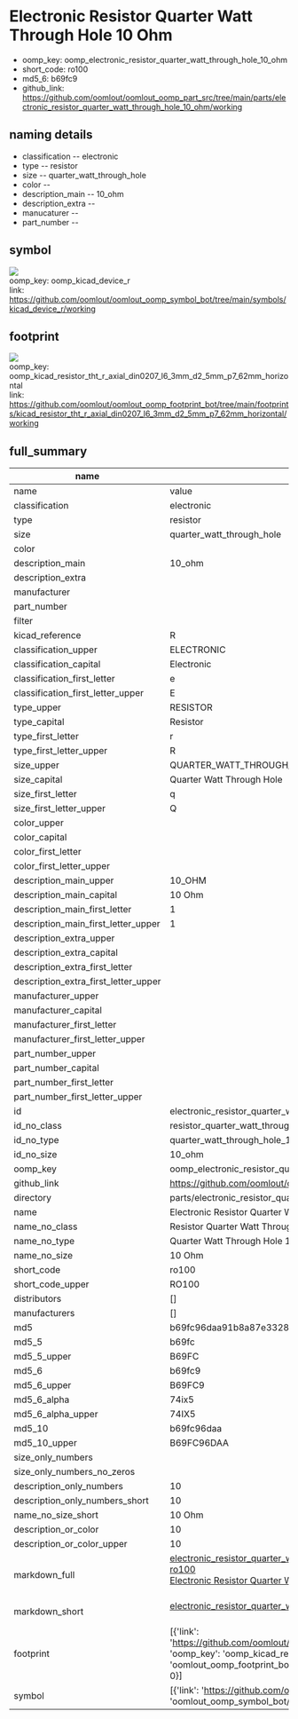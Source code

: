 # Electronic Resistor Quarter Watt Through Hole 10 Ohm

  
* oomp_key: oomp_electronic_resistor_quarter_watt_through_hole_10_ohm 
* short_code: ro100
* md5_6: b69fc9  
* github_link: https://github.com/oomlout/oomlout_oomp_part_src/tree/main/parts/electronic_resistor_quarter_watt_through_hole_10_ohm/working  
## naming details
* classification -- electronic
* type -- resistor
* size -- quarter_watt_through_hole
* color -- 
* description_main -- 10_ohm
* description_extra -- 
* manucaturer -- 
* part_number -- 



## symbol

![](symbol/{index}/working/working_600.png)  
oomp_key: oomp_kicad_device_r  
link: https://github.com/oomlout/oomlout_oomp_symbol_bot/tree/main/symbols/kicad_device_r/working  

## footprint

![](footprint/{index}/working/working_600.png)  
oomp_key: oomp_kicad_resistor_tht_r_axial_din0207_l6_3mm_d2_5mm_p7_62mm_horizontal  
link: https://github.com/oomlout/oomlout_oomp_footprint_bot/tree/main/footprints/kicad_resistor_tht_r_axial_din0207_l6_3mm_d2_5mm_p7_62mm_horizontal/working  

## full_summary
| name | value | 
| --- | --- | 
| name | value | 
| classification | electronic | 
| type | resistor | 
| size | quarter_watt_through_hole | 
| color |  | 
| description_main | 10_ohm | 
| description_extra |  | 
| manufacturer |  | 
| part_number |  | 
| filter |  | 
| kicad_reference | R | 
| classification_upper | ELECTRONIC | 
| classification_capital | Electronic | 
| classification_first_letter | e | 
| classification_first_letter_upper | E | 
| type_upper | RESISTOR | 
| type_capital | Resistor | 
| type_first_letter | r | 
| type_first_letter_upper | R | 
| size_upper | QUARTER_WATT_THROUGH_HOLE | 
| size_capital | Quarter Watt Through Hole | 
| size_first_letter | q | 
| size_first_letter_upper | Q | 
| color_upper |  | 
| color_capital |  | 
| color_first_letter |  | 
| color_first_letter_upper |  | 
| description_main_upper | 10_OHM | 
| description_main_capital | 10 Ohm | 
| description_main_first_letter | 1 | 
| description_main_first_letter_upper | 1 | 
| description_extra_upper |  | 
| description_extra_capital |  | 
| description_extra_first_letter |  | 
| description_extra_first_letter_upper |  | 
| manufacturer_upper |  | 
| manufacturer_capital |  | 
| manufacturer_first_letter |  | 
| manufacturer_first_letter_upper |  | 
| part_number_upper |  | 
| part_number_capital |  | 
| part_number_first_letter |  | 
| part_number_first_letter_upper |  | 
| id | electronic_resistor_quarter_watt_through_hole_10_ohm | 
| id_no_class | resistor_quarter_watt_through_hole_10_ohm | 
| id_no_type | quarter_watt_through_hole_10_ohm | 
| id_no_size | 10_ohm | 
| oomp_key | oomp_electronic_resistor_quarter_watt_through_hole_10_ohm | 
| github_link | https://github.com/oomlout/oomlout_oomp_part_src/tree/main/parts/electronic_resistor_quarter_watt_through_hole_10_ohm/working | 
| directory | parts/electronic_resistor_quarter_watt_through_hole_10_ohm | 
| name | Electronic Resistor Quarter Watt Through Hole 10 Ohm | 
| name_no_class | Resistor Quarter Watt Through Hole 10 Ohm | 
| name_no_type | Quarter Watt Through Hole 10 Ohm | 
| name_no_size | 10 Ohm | 
| short_code | ro100 | 
| short_code_upper | RO100 | 
| distributors | [] | 
| manufacturers | [] | 
| md5 | b69fc96daa91b8a87e332857a64a7d70 | 
| md5_5 | b69fc | 
| md5_5_upper | B69FC | 
| md5_6 | b69fc9 | 
| md5_6_upper | B69FC9 | 
| md5_6_alpha | 74ix5 | 
| md5_6_alpha_upper | 74IX5 | 
| md5_10 | b69fc96daa | 
| md5_10_upper | B69FC96DAA | 
| size_only_numbers |  | 
| size_only_numbers_no_zeros |  | 
| description_only_numbers | 10 | 
| description_only_numbers_short | 10 | 
| name_no_size_short | 10 Ohm | 
| description_or_color | 10 | 
| description_or_color_upper | 10 | 
| markdown_full | [electronic_resistor_quarter_watt_through_hole_10_ohm](https://github.com/oomlout/oomlout_oomp_part_src/tree/main/parts/electronic_resistor_quarter_watt_through_hole_10_ohm/working)<br>[ro100](https://github.com/oomlout/oomlout_oomp_part_src/tree/main/parts/electronic_resistor_quarter_watt_through_hole_10_ohm/working)<br>[Electronic Resistor Quarter Watt Through Hole 10 Ohm](https://github.com/oomlout/oomlout_oomp_part_src/tree/main/parts/electronic_resistor_quarter_watt_through_hole_10_ohm/working)<br><br> | 
| markdown_short | [electronic_resistor_quarter_watt_through_hole_10_ohm](https://github.com/oomlout/oomlout_oomp_part_src/tree/main/parts/electronic_resistor_quarter_watt_through_hole_10_ohm/working)<br><br> | 
| footprint | [{'link': 'https://github.com/oomlout/oomlout_oomp_footprint_bot/tree/main/foootprntss/kicad_resistor_tht_r_axial_din0207_l6_3mm_d2_5mm_p7_62mm_horizontal', 'oomp_key': 'oomp_kicad_resistor_tht_r_axial_din0207_l6_3mm_d2_5mm_p7_62mm_horizontal', 'directory': 'oomlout_oomp_footprint_bot/footprints/kicad_resistor_tht_r_axial_din0207_l6_3mm_d2_5mm_p7_62mm_horizontal//working/working.kicad_mod', 'index': 0}] | 
| symbol | [{'link': 'https://github.com/oomlout/oomlout_oomp_symbol_bot/tree/main/symbols/kicad_device_r', 'oomp_key': 'oomp_kicad_device_r', 'directory': 'oomlout_oomp_symbol_bot/symbols/kicad_device_r//working/working.kicad_sym', 'index': 0}] | 
